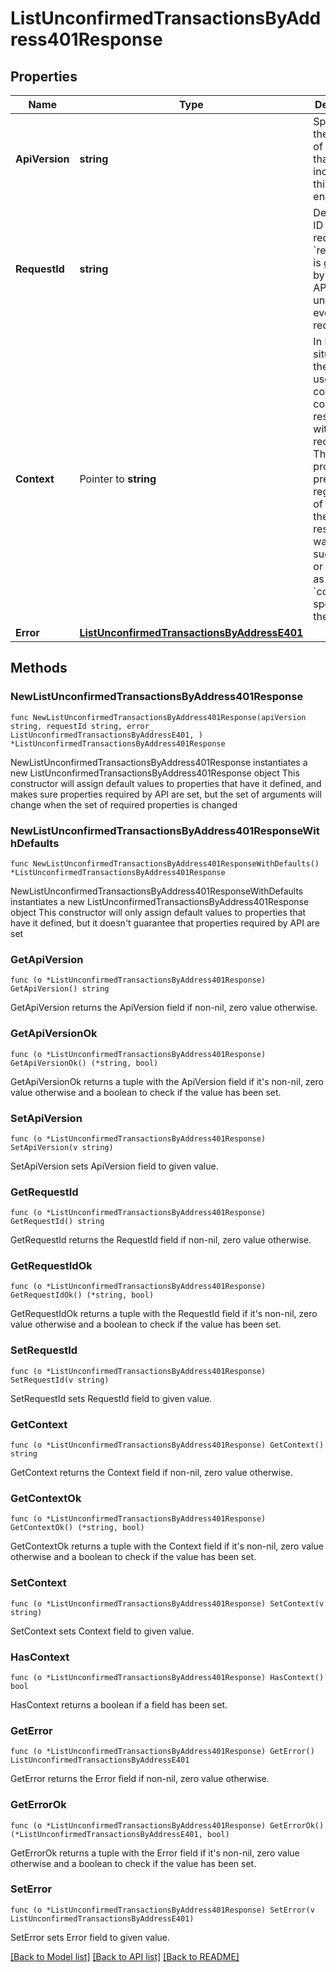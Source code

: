 # ListUnconfirmedTransactionsByAddress401Response

## Properties

Name | Type | Description | Notes
------------ | ------------- | ------------- | -------------
**ApiVersion** | **string** | Specifies the version of the API that incorporates this endpoint. | 
**RequestId** | **string** | Defines the ID of the request. The &#x60;requestId&#x60; is generated by Crypto APIs and it&#39;s unique for every request. | 
**Context** | Pointer to **string** | In batch situations the user can use the context to correlate responses with requests. This property is present regardless of whether the response was successful or returned as an error. &#x60;context&#x60; is specified by the user. | [optional] 
**Error** | [**ListUnconfirmedTransactionsByAddressE401**](ListUnconfirmedTransactionsByAddressE401.md) |  | 

## Methods

### NewListUnconfirmedTransactionsByAddress401Response

`func NewListUnconfirmedTransactionsByAddress401Response(apiVersion string, requestId string, error_ ListUnconfirmedTransactionsByAddressE401, ) *ListUnconfirmedTransactionsByAddress401Response`

NewListUnconfirmedTransactionsByAddress401Response instantiates a new ListUnconfirmedTransactionsByAddress401Response object
This constructor will assign default values to properties that have it defined,
and makes sure properties required by API are set, but the set of arguments
will change when the set of required properties is changed

### NewListUnconfirmedTransactionsByAddress401ResponseWithDefaults

`func NewListUnconfirmedTransactionsByAddress401ResponseWithDefaults() *ListUnconfirmedTransactionsByAddress401Response`

NewListUnconfirmedTransactionsByAddress401ResponseWithDefaults instantiates a new ListUnconfirmedTransactionsByAddress401Response object
This constructor will only assign default values to properties that have it defined,
but it doesn't guarantee that properties required by API are set

### GetApiVersion

`func (o *ListUnconfirmedTransactionsByAddress401Response) GetApiVersion() string`

GetApiVersion returns the ApiVersion field if non-nil, zero value otherwise.

### GetApiVersionOk

`func (o *ListUnconfirmedTransactionsByAddress401Response) GetApiVersionOk() (*string, bool)`

GetApiVersionOk returns a tuple with the ApiVersion field if it's non-nil, zero value otherwise
and a boolean to check if the value has been set.

### SetApiVersion

`func (o *ListUnconfirmedTransactionsByAddress401Response) SetApiVersion(v string)`

SetApiVersion sets ApiVersion field to given value.


### GetRequestId

`func (o *ListUnconfirmedTransactionsByAddress401Response) GetRequestId() string`

GetRequestId returns the RequestId field if non-nil, zero value otherwise.

### GetRequestIdOk

`func (o *ListUnconfirmedTransactionsByAddress401Response) GetRequestIdOk() (*string, bool)`

GetRequestIdOk returns a tuple with the RequestId field if it's non-nil, zero value otherwise
and a boolean to check if the value has been set.

### SetRequestId

`func (o *ListUnconfirmedTransactionsByAddress401Response) SetRequestId(v string)`

SetRequestId sets RequestId field to given value.


### GetContext

`func (o *ListUnconfirmedTransactionsByAddress401Response) GetContext() string`

GetContext returns the Context field if non-nil, zero value otherwise.

### GetContextOk

`func (o *ListUnconfirmedTransactionsByAddress401Response) GetContextOk() (*string, bool)`

GetContextOk returns a tuple with the Context field if it's non-nil, zero value otherwise
and a boolean to check if the value has been set.

### SetContext

`func (o *ListUnconfirmedTransactionsByAddress401Response) SetContext(v string)`

SetContext sets Context field to given value.

### HasContext

`func (o *ListUnconfirmedTransactionsByAddress401Response) HasContext() bool`

HasContext returns a boolean if a field has been set.

### GetError

`func (o *ListUnconfirmedTransactionsByAddress401Response) GetError() ListUnconfirmedTransactionsByAddressE401`

GetError returns the Error field if non-nil, zero value otherwise.

### GetErrorOk

`func (o *ListUnconfirmedTransactionsByAddress401Response) GetErrorOk() (*ListUnconfirmedTransactionsByAddressE401, bool)`

GetErrorOk returns a tuple with the Error field if it's non-nil, zero value otherwise
and a boolean to check if the value has been set.

### SetError

`func (o *ListUnconfirmedTransactionsByAddress401Response) SetError(v ListUnconfirmedTransactionsByAddressE401)`

SetError sets Error field to given value.



[[Back to Model list]](../README.md#documentation-for-models) [[Back to API list]](../README.md#documentation-for-api-endpoints) [[Back to README]](../README.md)


